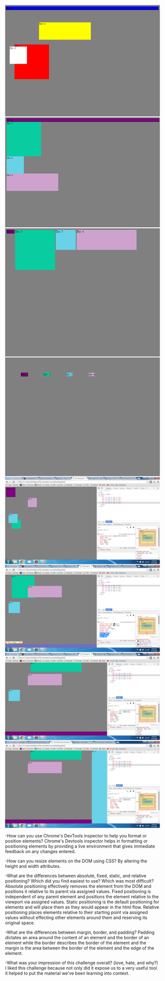 <img src="imgs/3.4 ex1.PNG">
<img src="imgs/3.4 ex2.PNG">
<img src="imgs/3.4 ex3.PNG">
<img src="imgs/3.4 ex4.PNG">
<img src="imgs/3.4 ex5.png">
<img src="imgs/3.4 ex6.png">
<img src="imgs/3.4 ex7.png">
<img src="imgs/3.4 ex8.png">

-How can you use Chrome's DevTools inspector to help you format or position elements?
Chrome's Devtools inspector helps in formatting or positioning elements by providing a live environment that gives immediate feedback on any changes entered.

-How can you resize elements on the DOM using CSS?
By altering the height and width attributes.

-What are the differences between absolute, fixed, static, and relative positioning? Which did you find easiest to use? Which was most difficult?
Absolute positioning effectively removes the element from the DOM and positions it relative to its parent via assigned values. Fixed positioning is independent of any parent element and positions the element relative to the viewport via assigned values. Static positioning is the default positioning for elements and will place them as they would appear in the html flow. Relative positioning places elements relative to their starting point via assigned values without effecting other elements around them and reserving its original space.

-What are the differences between margin, border, and padding?
Padding dictates an area around the content of an element and the border of an element while the border describes the border of the element and the margin is the area between the border of the element and the edge of the element.  

-What was your impression of this challenge overall? (love, hate, and why?)
I liked this challenge because not only did it expose us to a very useful tool it helped to put the material we've been learning into context.

